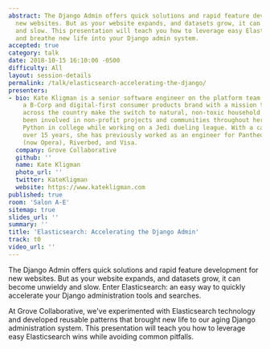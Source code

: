 ```yaml
---
abstract: The Django Admin offers quick solutions and rapid feature development for
  new websites. But as your website expands, and datasets grow, it can become unwieldy
  and slow. This presentation will teach you how to leverage easy Elasticsearch wins
  and breathe new life into your Django admin system.
accepted: true
category: talk
date: 2018-10-15 16:10:00 -0500
difficulty: All
layout: session-details
permalink: /talk/elasticsearch-accelerating-the-django/
presenters:
- bio: Kate Kligman is a senior software engineer on the platform team at Grove Collaborative,
    a B-Corp and digital-first consumer products brand with a mission to help families
    across the country make the switch to natural, non-toxic household products. Kate's
    been involved in non-profit projects and communities throughout her career, discovering
    Python in college while working on a Jedi dueling league. With a career spanning
    over 15 years, she has previously worked as an engineer for Pantheon, Skyfire
    (now Opera), Riverbed, and Visa.
  company: Grove Collaborative
  github: ''
  name: Kate Kligman
  photo_url: ''
  twitter: KateKligman
  website: https://www.katekligman.com
published: true
room: 'Salon A-E'
sitemap: true
slides_url: ''
summary: ''
title: 'Elasticsearch: Accelerating the Django Admin'
track: t0
video_url: ''
---
```


The Django Admin offers quick solutions and rapid feature development for new websites. But as your website expands, and datasets grow, it can become unwieldy and slow. Enter Elasticsearch: an easy way to quickly accelerate your Django administration tools and searches.

At Grove Collaborative, we've experimented with Elasticsearch technology and developed reusable patterns that brought new life to our aging Django administration system. This presentation will teach you how to leverage easy Elasticsearch wins while avoiding common pitfalls.
